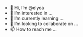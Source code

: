 - 👋 Hi, I’m @elyca
- 👀 I’m interested in ...
- 🌱 I’m currently learning ...
- 💞️ I’m looking to collaborate on ...
- 📫 How to reach me ...

<!---
elyca/elyca is a ✨ special ✨ repository because its `README.md` (this file) appears on your GitHub profile.
You can click the Preview link to take a look at your changes.
--->
